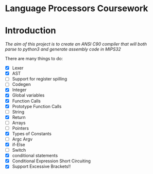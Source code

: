 Language Processors Coursework
==============================

Introduction
============

_The aim of this project is to create an ANSI C90 compiler that will both parse to python3 and generate assembly code in MIPS32_

There are many things to do:
- [x] Lexer
- [x] AST
- [ ] Support for register spilling
- [ ] Codegen
- [x] Integer
- [x] Global variables
- [x] Function Calls
- [x] Prototype Function Calls
- [ ] String
- [x] Return
- [ ] Arrays
- [ ] Pointers
- [x] Types of Constants
- [ ] Argc Argv
- [x] if-Else
- [ ] Switch
- [x] conditional statements
- [x] Conditional Expression Short Circuiting
- [x] Support Excessive Brackets!!
